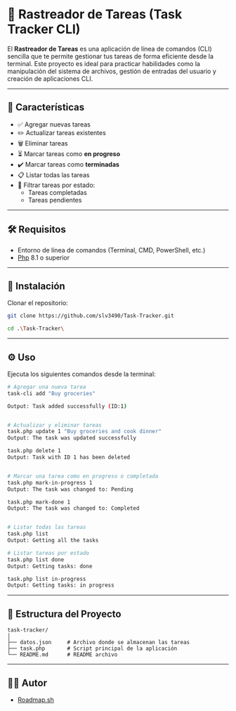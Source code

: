 # 📝 Rastreador de Tareas (Task Tracker CLI)

El **Rastreador de Tareas** es una aplicación de línea de comandos (CLI) sencilla que te permite gestionar tus tareas de forma eficiente desde la terminal. Este proyecto es ideal para practicar habilidades como la manipulación del sistema de archivos, gestión de entradas del usuario y creación de aplicaciones CLI.

---

## 🚀 Características

- ✅ Agregar nuevas tareas
- ✏️ Actualizar tareas existentes
- 🗑️ Eliminar tareas
- ⏳ Marcar tareas como **en progreso**
- ✔️ Marcar tareas como **terminadas**
- 📋 Listar todas las tareas
- 📌 Filtrar tareas por estado:
  - Tareas completadas
  - Tareas pendientes

---

## 🛠️ Requisitos

- Entorno de línea de comandos (Terminal, CMD, PowerShell, etc.)
- [Php](https://www.php.net/) 8.1 o superior

---

## 🧰 Instalación

Clonar el repositorio:
   ```bash
   git clone https://github.com/slv3490/Task-Tracker.git
   
   cd .\Task-Tracker\

   ```
   ---

## ⚙️ Uso

Ejecuta los siguientes comandos desde la terminal:

```bash
# Agregar una nueva tarea
task-cli add "Buy groceries"

Output: Task added successfully (ID:1)


# Actualizar y eliminar tareas
task.php update 1 "Buy groceries and cook dinner"
Output: The task was updated successfully

task.php delete 1
Output: Task with ID 1 has been deleted


# Marcar una tarea como en progreso o completada
task.php mark-in-progress 1
Output: The task was changed to: Pending

task.php mark-done 1
Output: The task was changed to: Completed


# Listar todas las tareas
task.php list
Output: Getting all the tasks

# Listar tareas por estado
task.php list done
Output: Getting tasks: done

task.php list in-progress
Output: Getting tasks: in progress

```

---

## 📂 Estructura del Proyecto

```
task-tracker/
│
├── datos.json     # Archivo donde se almacenan las tareas
├── task.php       # Script principal de la aplicación
└── README.md      # README archivo
```
---

## 🧑‍💻 Autor

- [Roadmap.sh](https://roadmap.sh/projects/task-tracker)